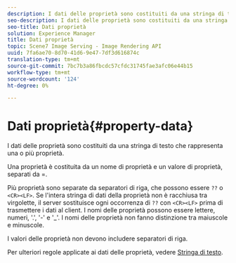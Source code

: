 ```yaml
---
description: I dati delle proprietà sono costituiti da una stringa di testo che rappresenta una o più proprietà.
seo-description: I dati delle proprietà sono costituiti da una stringa di testo che rappresenta una o più proprietà.
seo-title: Dati proprietà
solution: Experience Manager
title: Dati proprietà
topic: Scene7 Image Serving - Image Rendering API
uuid: 7fa6ae70-8d70-41d6-9e47-7df3d616874c
translation-type: tm+mt
source-git-commit: 7bc7b3a86fbcdc57cfdc31745fae3afc06e44b15
workflow-type: tm+mt
source-wordcount: '124'
ht-degree: 0%

---
```



# Dati proprietà{#property-data}

I dati delle proprietà sono costituiti da una stringa di testo che rappresenta una o più proprietà.

Una proprietà è costituita da un nome di proprietà e un valore di proprietà, separati da =.

Più proprietà sono separate da separatori di riga, che possono essere `??` o `<CR><LF>`. Se l&#39;intera stringa di dati della proprietà non è racchiusa tra virgolette, il server sostituisce ogni occorrenza di `??` con `<CR><LF>` prima di trasmettere i dati al client. I nomi delle proprietà possono essere lettere, numeri, &#39;.&#39;, &#39;-&#39; e &#39;_&#39;. I nomi delle proprietà non fanno distinzione tra maiuscole e minuscole.

I valori delle proprietà non devono includere separatori di riga.

Per ulteriori regole applicate ai dati delle proprietà, vedere [Stringa di testo](../../../../../../is-api/image-catalog/image-serving-api-ref/c-image-catalog-reference/c-overview/c-common-data-types/r-text-string.md#reference-ae0a9e181b0e40c6bcdb43af7f481d63).
